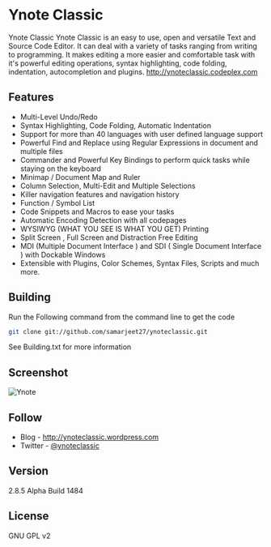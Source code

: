 Ynote Classic 
============


Ynote Classic Ynote Classic is an easy to use, open and versatile Text and Source Code Editor. It can deal with a variety of tasks ranging from writing to programming. It makes editing a more easier and comfortable task with it's powerful editing operations, syntax highlighting, code folding, indentation, autocompletion and plugins.
http://ynoteclassic.codeplex.com

Features
----
  - Multi-Level Undo/Redo
  - Syntax Highlighting, Code Folding, Automatic Indentation
  - Support for more than 40 languages with user defined language support
  - Powerful Find and Replace using Regular Expressions in document and multiple files
  - Commander and Powerful Key Bindings to perform quick tasks while staying on the keyboard
  - Minimap / Document Map and Ruler
  - Column Selection, Multi-Edit and Multiple Selections
  - Killer navigation features and navigation history
  - Function / Symbol List
  - Code Snippets and Macros to ease your tasks
  - Automatic Encoding Detection with all codepages
  - WYSIWYG (WHAT YOU SEE IS WHAT YOU GET) Printing
  - Split Screen , Full Screen and Distraction Free Editing
  - MDI (Multiple Document Interface ) and SDI ( Single Document Interface ) with Dockable Windows
  - Extensible with Plugins, Color Schemes, Syntax Files, Scripts and much more.

Building
----
Run the Following command from the command line to get the code
```sh
git clone git://github.com/samarjeet27/ynoteclassic.git
```
See Building.txt for more information

Screenshot
----
![Ynote](https://raw.githubusercontent.com/samarjeet27/ynoteclassic/master/SCREEN.PNG "Ynote Classic")

Follow
----
  - Blog - http://ynoteclassic.wordpress.com
  - Twitter - [@ynoteclassic](http://twitter.com/ynoteclassic "@ynoteclassic on twitter")

Version
----

2.8.5 Alpha Build 1484

License
----

GNU GPL v2
